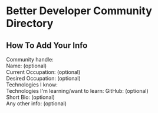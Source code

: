 # Better Developer Community Directory  
  
## How To Add Your Info  
Community handle:  
Name: (optional)  
Current Occupation: (optional)  
Desired Occupation: (optional)  
Technologies I know:  
Technologies I'm learning/want to learn: 
GitHub: (optional)  
Short Bio: (optional)  
Any other info: (optional)  


